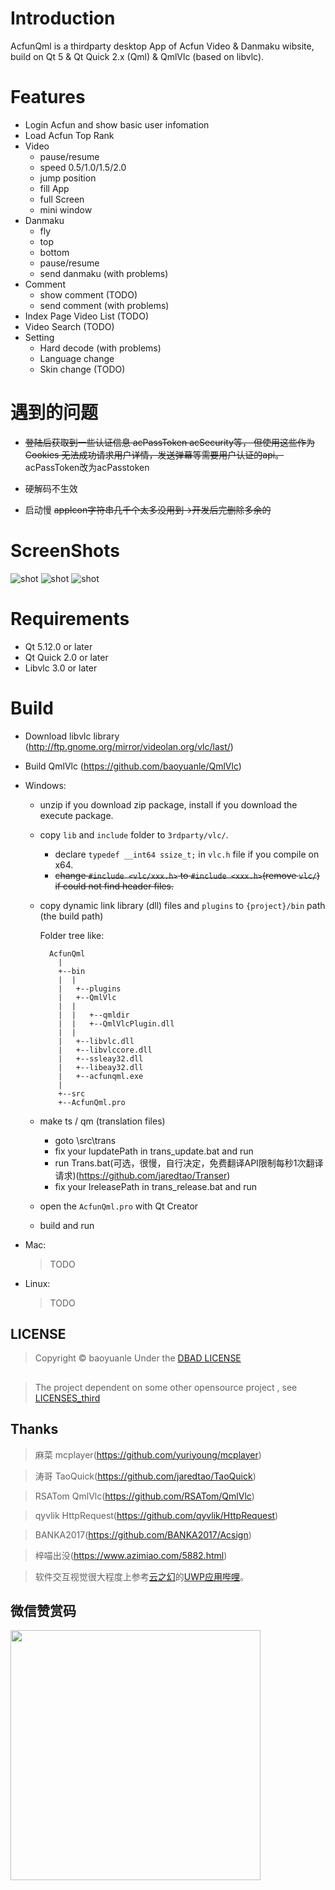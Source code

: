 # Introduction
AcfunQml  is a thirdparty desktop App of Acfun Video & Danmaku wibsite,  build on Qt 5 & Qt Quick 2.x (Qml) & QmlVlc (based on libvlc).

# Features
- Login Acfun and show basic user infomation
- Load Acfun Top Rank
- Video
  - pause/resume
  - speed 0.5/1.0/1.5/2.0
  - jump position
  - fill App
  - full Screen
  - mini window
- Danmaku
  - fly
  - top
  - bottom
  - pause/resume
  - send danmaku (with problems)
- Comment
  - show comment (TODO)
  - send comment (with problems)
- Index Page Video List (TODO)
- Video Search (TODO)
- Setting
  - Hard decode (with problems)
  - Language change
  - Skin change (TODO)

# 遇到的问题
- ~~登陆后获取到一些认证信息 acPassToken acSecurity等， 但使用这些作为Cookies 无法成功请求用户详情，发送弹幕等需要用户认证的api。~~ acPassToken改为acPasstoken

- 硬解码不生效
- 启动慢 ~~appIcon字符串几千个太多没用到->开发后完删除多余的~~

# ScreenShots

![shot](./screenshots/mainpage.jpg)
![shot](./screenshots/playPage.jpg)
![shot](./screenshots/playPageFullApp.jpg)

# Requirements
- Qt 5.12.0 or later
- Qt Quick 2.0 or later
- Libvlc 3.0 or later

# Build
- Download libvlc library (http://ftp.gnome.org/mirror/videolan.org/vlc/last/)
- Build QmlVlc (https://github.com/baoyuanle/QmlVlc)

- Windows:
  - unzip if you download zip package, install if you download the execute package.
  
  - copy `lib` and `include` folder to `3rdparty/vlc/`.
    - declare `typedef __int64 ssize_t;` in `vlc.h` file if you compile on x64.
    - ~~change `#include <vlc/xxx.h>` to `#include <xxx.h>`(remove `vlc/`) if could not find header files.~~
  - copy dynamic link library (dll) files and `plugins` to `{project}/bin` path (the build path)
  
  	Folder tree like:
    ```
      AcfunQml
    	|
    	+--bin
    	|  |
    	|   +--plugins
    	|   +--QmlVlc
    	|  |
		|  |   +--qmldir
		|  |   +--QmlVlcPlugin.dll
		|  |
    	|   +--libvlc.dll
    	|   +--libvlccore.dll
    	|   +--ssleay32.dll
    	|   +--libeay32.dll
    	|   +--acfunqml.exe
    	|
    	+--src
    	+--AcfunQml.pro
    ```
  - make ts / qm (translation files)
    - goto \src\trans
	- fix your lupdatePath in trans_update.bat and run
	- run Trans.bat(可选，很慢，自行决定，免费翻译API限制每秒1次翻译请求)(https://github.com/jaredtao/Transer)
	- fix your lreleasePath in trans_release.bat and run
	
  - open the `AcfunQml.pro` with Qt Creator
  
  - build and run

- Mac:
  > TODO

- Linux:
  > TODO


## LICENSE
> Copyright &copy;  baoyuanle Under the [DBAD LICENSE](LICENSE.md)
##
> The project dependent on some other opensource project , see [LICENSES_third](LICENSE_third.md)

## Thanks
> 麻菜 mcplayer(https://github.com/yuriyoung/mcplayer)

> 涛哥 TaoQuick(https://github.com/jaredtao/TaoQuick)

> RSATom QmlVlc(https://github.com/RSATom/QmlVlc)

> qyvlik HttpRequest(https://github.com/qyvlik/HttpRequest)

> BANKA2017(https://github.com/BANKA2017/Acsign)

> 梓喵出没(https://www.azimiao.com/5882.html)

> 软件交互视觉很大程度上参考[云之幻](https://github.com/Richasy)的[UWP应用哔哩](https://www.microsoft.com/store/apps/9MVN4NSLT150)。

## 微信赞赏码
<img src="https://github.com/baoyuanle/blog/blob/master/res/like.jpg?raw=true" width="400">
